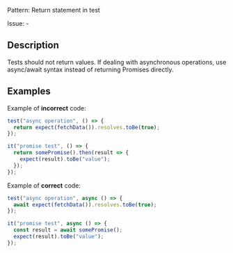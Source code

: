 Pattern: Return statement in test

Issue: -

## Description

Tests should not return values. If dealing with asynchronous operations, use async/await syntax instead of returning Promises directly.

## Examples

Example of **incorrect** code:
```javascript
test("async operation", () => {
  return expect(fetchData()).resolves.toBe(true);
});

it("promise test", () => {
  return somePromise().then(result => {
    expect(result).toBe("value");
  });
});
```

Example of **correct** code:
```javascript
test("async operation", async () => {
  await expect(fetchData()).resolves.toBe(true);
});

it("promise test", async () => {
  const result = await somePromise();
  expect(result).toBe("value");
});
```